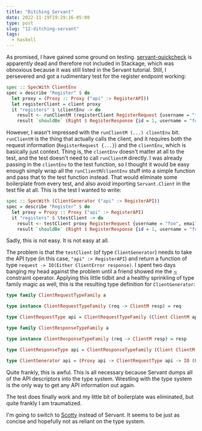 ```yaml
---
title: "Ditching Servant"
date: 2022-11-19T19:29:16-05:00
type: post
slug: "12-ditching-servant"
tags:
  - haskell
---
```


As promised, I have gained some ground on testing. [servant-quickcheck](https://github.com/haskell-servant/servant-quickcheck) is apparently dead and therefore not included in Stackage, which was obnoxious because it was still listed in the Servant tutorial. Still, I persevered and got a rudimentary test for the register endpoint working:

```haskell
spec :: SpecWith ClientEnv
spec = describe "Register" $ do
  let proxy = (Proxy :: Proxy ("api" :> RegisterAPI))
  let registerClient = client proxy
  it "registers" $ \clientEnv -> do
    result <- runClientM (registerClient RegisterRequest {username = "foo", email = "bar", password = "baz"}) clientEnv
    result `shouldBe` (Right $ RegisterResponse {id = 1, username = "foo", email = "bar"})
```

However, I wasn't impressed with the `runClientM (...) clientEnv` bit. `runClientM` is the thing that actually calls the client, and it requires both the request information (`RegisterRequest {...}`) and the `clientEnv`, which is basically just context. Thing is, the `clientEnv` doesn't matter at all to the test, and the test doesn't need to call `runClientM` directly. I was already passing in the `clientEnv` to the test function, so I thought it would be easy enough simply wrap all the `runClientM`/`clientEnv` stuff into a simple function and pass that to the test function instead. That would eliminate some boilerplate from every test, and also avoid importing `Servant.Client` in the test file at all. This is the test I wanted to write:

```haskell
spec :: SpecWith (ClientGenerator ("api" :> RegisterAPI))
spec = describe "Register" $ do
  let proxy = Proxy :: Proxy ("api" :> RegisterAPI)
  it "registers" $ \testClient -> do
    result <- testClient proxy RegisterRequest {username = "foo", email = "bar", password = "baz"}
    result `shouldBe` (Right $ RegisterResponse {id = 1, username = "foo", email = "bar"})
```

Sadly, this is not easy. It is not easy at all.

The problem is that the `testClient` (of type `ClientGenerator`) needs to take the API type (in this case, `"api" :> RegisterAPI`) and return a function of type `request -> IO(Either ClientError response)`. I spent two days banging my head against the problem until a friend showed me the [~](https://hackage.haskell.org/package/ghc-prim-0.6.1/docs/src/GHC.Types.html#~) constraint operator. Applying this little tidbit and a healthy sprinkling of type family magic as well, this is the resulting type definition for `ClientGenerator`:

```haskell
type family ClientRequestTypeFamily a

type instance ClientRequestTypeFamily (req -> ClientM resp) = req

type ClientRequestType api = ClientRequestTypeFamily (Client ClientM api)

type family ClientResponseTypeFamily a

type instance ClientResponseTypeFamily (req -> ClientM resp) = resp

type ClientResponseType api = ClientResponseTypeFamily (Client ClientM api)

type ClientGenerator api = (Proxy api -> ClientRequestType api -> IO (Either ClientError (ClientResponseType api)))
```

Quite frankly, this is awful. This is all necessary because Servant dumps all of the API descriptors into the type system. Wrestling with the type system is the only way to get any API information out again.

The test does finally work and my little bit of boilerplate was eliminated, but quite frankly I am traumatized.

I'm going to switch to [Scotty](https://github.com/scotty-web/scotty) instead of Servant. It seems to be just as concise and hopefully not as reliant on the type system.
